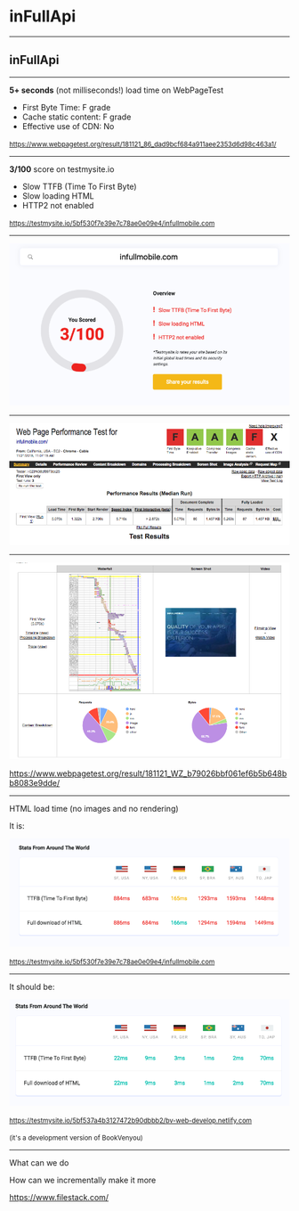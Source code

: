 # inFullApi

---

## inFullApi

---

**5+ seconds** (not milliseconds!) load time on WebPageTest

- First Byte Time: F grade
- Cache static content: F grade
- Effective use of CDN: No

<small>https://www.webpagetest.org/result/181121_86_dad9bcf684a911aee2353d6d98c463a1/</small>

---

**3/100** score on testmysite.io

- Slow TTFB (Time To First Byte)
- Slow loading HTML
- HTTP2 not enabled

<small>https://testmysite.io/5bf530f7e39e7c78ae0e09e4/infullmobile.com</small>

---

![](testmysite.png)

---

![](webpagetest1.png)

---

![](webpagetest2.png)

https://www.webpagetest.org/result/181121_WZ_b79026bbf061ef6b5b648bb8083e9dde/

---

HTML load time (no images and no rendering)

It is:

![](stats-ifm.png)

<small>https://testmysite.io/5bf530f7e39e7c78ae0e09e4/infullmobile.com</small>

---

It should be:

![](stats-bv.png)

<small>https://testmysite.io/5bf537a4b3127472b90dbbb2/bv-web-develop.netlify.com</small>

<small>(it's a development version of BookVenyou)</small>

---

What can we do



How can we incrementally make it more 

https://www.filestack.com/

